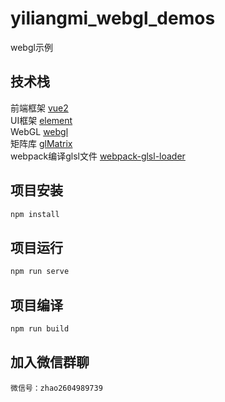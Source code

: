 # yiliangmi_webgl_demos
webgl示例

## 技术栈
前端框架 [vue2](https://v2.cn.vuejs.org/)   
UI框架 [element](https://element.eleme.cn/#/zh-CN/component/installation)     
WebGL [webgl](https://webglfundamentals.org/webgl/lessons/zh_cn/webgl-fundamentals.html)     
矩阵库 [glMatrix](https://glmatrix.net/)   
webpack编译glsl文件 [webpack-glsl-loader ](https://www.cnblogs.com/yiliangmi/p/17306400.html)

## 项目安装


```sh
npm install
```

## 项目运行

```sh
npm run serve
```
## 项目编译

```sh
npm run build
```


## 加入微信群聊
```
微信号：zhao2604989739
```

